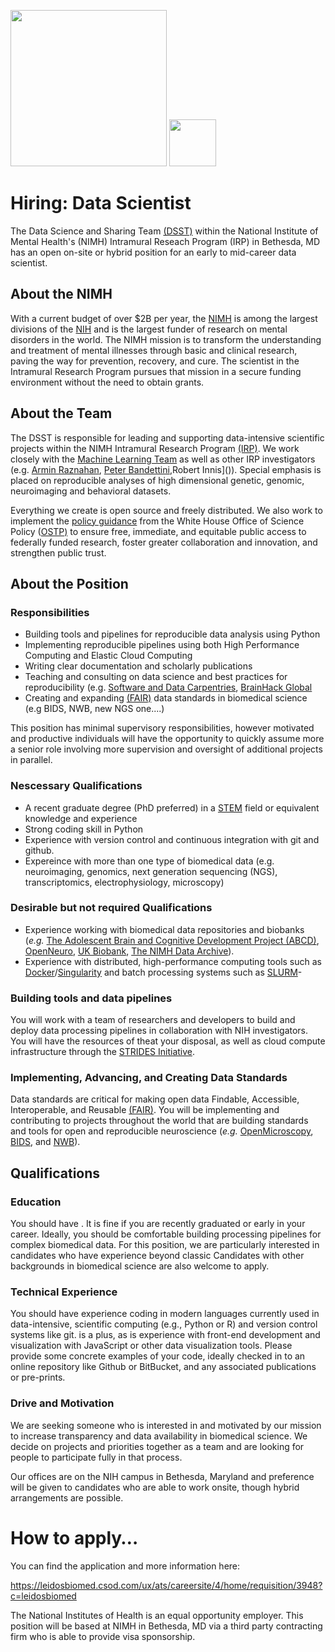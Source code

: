 <img src="https://nimh-dsst.github.io/dataSci_job_ad/NIMH_logo.png?raw=True" width="250"> <img src="dsst_logo_draft3.png" width="75">

# Hiring: Data Scientist
The Data Science and Sharing Team [(DSST)](http://cmn.nimh.nih.gov/dsst) within the National Institute of Mental Health's (NIMH) Intramural Reseach Program (IRP) in Bethesda, MD has an open on-site or hybrid position for an early to mid-career data scientist.

## About the NIMH
With a current budget of over $2B per year, the [NIMH](http://www.nimh.nih.gov) is among the largest divisions of the [NIH](http://www.nih.gov) and is the largest funder of research on mental disorders in the world. The NIMH mission is to transform the understanding and treatment of mental illnesses through basic and clinical research, paving the way for prevention, recovery, and cure.  The scientist in the Intramural Research Program pursues that mission in a secure funding environment without the need to obtain grants.

## About the Team
The DSST is responsible for leading and supporting data-intensive scientific projects within the NIMH Intramural Research Program [(IRP)](https://www.nimh.nih.gov/labs-at-nimh/index.shtml). We work closely with the [Machine Learning Team](http://cmn.nimh.nih.gov/mlt) as well as other IRP investigators (e.g. [Armin Raznahan](https://www.nimh.nih.gov/research/research-conducted-at-nimh/research-areas/clinics-and-labs/hgb/sdn), [Peter Bandettini](),Robert Innis]()). Special emphasis is placed on reproducible analyses of high dimensional genetic, genomic, neuroimaging and behavioral datasets.

Everything we create is open source and freely distributed. We also work to implement the [policy guidance](https://www.whitehouse.gov/ostp/news-updates/2022/08/25/ostp-issues-guidance-to-make-federally-funded-research-freely-available-without-delay/) from the White House Office of Science Policy ([OSTP)](https://www.whitehouse.gov/ostp/) to ensure free, immediate, and equitable public access to federally funded research, foster greater collaboration and innovation, and strengthen public trust.

## About the Position

### Responsibilities

- Building tools and pipelines for reproducible data analysis using Python
- Implementing reproducible pipelines using both High Performance Computing and Elastic Cloud Computing  
- Writing clear documentation and scholarly publications
- Teaching and consulting on data science and best practices for reproducibility (e.g. [Software and Data Carpentries](https://carpentries.org/), [BrainHack Global](https://brainhack.org/global2023/)
- Creating and expanding [(FAIR)](https://en.wikipedia.org/wiki/FAIR_data) data standards in biomedical science (e.g BIDS, NWB, new NGS one....)

This position has minimal supervisory responsibilities, however motivated and productive individuals will have the opportunity to quickly assume more a senior role involving more supervision and oversight of additional projects in parallel.


### Nescessary Qualifications 

- A recent graduate degree (PhD preferred) in a [STEM](https://en.wikipedia.org/wiki/Science,_technology,_engineering,_and_mathematics) field or equivalent knowledge and experience
- Strong coding skill in Python
- Experience with version control and continuous integration with git and github.
- Expereince with more than one type of biomedical data (e.g. neuroimaging, genomics, next generation sequencing (NGS), transcriptomics, electrophysiology, microscopy) 


### Desirable but not required Qualifications
- Experience working with biomedical data repositories and biobanks (*e.g.* [The Adolescent Brain and Cognitive Development Project (ABCD)](https://nda.nih.gov/abcd/),  [OpenNeuro](http://openneuro.org), [UK Biobank](http://www.ukbiobank.ac.uk/), [The NIMH Data Archive](http://nda.nih.gov)). 
- Experience with distributed, high-performance computing tools such as [Docker](https://www.docker.com)/[Singularity](https://singularity.lbl.gov) and batch processing systems such as [SLURM](http://slurm.schedmd.com/)- 


### Building tools and data pipelines

You will work with a team of researchers and developers to build and deploy data processing pipelines in collaboration with NIH investigators. You will have the resources of theat your disposal, as well as cloud compute infrastructure through the [STRIDES Initiative](https://datascience.nih.gov/strides). 


### Implementing, Advancing, and Creating Data Standards

Data standards are critical for making open data Findable, Accessible, Interoperable, and Reusable [(FAIR)](https://en.wikipedia.org/wiki/FAIR_data). You will be implementing and contributing to projects throughout the world that are building standards and tools for open and reproducible neuroscience (*e.g.* [OpenMicroscopy](https://www.openmicroscopy.org/), [BIDS](http://bids.neuroimaging.io/), and [NWB](https://www.nwb.org/)).

## Qualifications

### Education

You should have . It is fine if you are recently graduated or early in your career. Ideally, you should be comfortable building processing pipelines for complex biomedical data. For this position, we are particularly interested in candidates who have experience beyond classic  Candidates with other backgrounds in biomedical science are also welcome to apply.

### Technical Experience

You should have experience coding in modern languages currently used in data-intensive, scientific computing (e.g., Python or R) and version control systems like git.   is a plus, as is experience with front-end development and visualization with JavaScript or other data visualization tools. Please provide some concrete examples of your code, ideally checked in to an online repository like Github or BitBucket, and any associated publications or pre-prints.


### Drive and Motivation

We are seeking someone who is interested in and motivated by our mission to increase transparency and data availability in biomedical science. We decide on projects and priorities together as a team and are looking for people to participate fully in that process.

Our offices are on the NIH campus in Bethesda, Maryland and preference will be given to candidates who are able to work onsite, though hybrid arrangements are possible. 

# How to apply…

You can find the application and more information here:

https://leidosbiomed.csod.com/ux/ats/careersite/4/home/requisition/3948?c=leidosbiomed

The National Institutes of Health is an equal opportunity employer. This position will be based at NIMH in Bethesda, MD via a third party contracting firm who is able to provide visa sponsorship.
